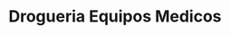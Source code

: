 ---
title: "Drogueria Equipos Medicos"
url: /bogota-d-c/drogueria-equipos-medicos/
shop: Drogerie
---